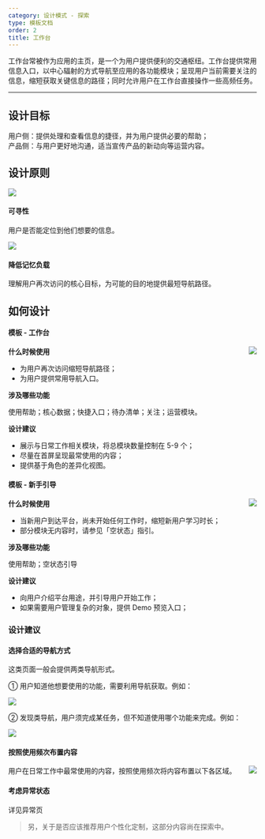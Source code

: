 ```yaml
---
category: 设计模式 - 探索
type: 模板文档
order: 2
title: 工作台
---
```

工作台常被作为应用的主页，是一个为用户提供便利的交通枢纽。工作台提供常用信息入口，以中心辐射的方式导航至应用的各功能模块；呈现用户当前需要关注的信息，缩短获取关键信息的路径；同时允许用户在工作台直接操作一些高频任务。

---

## 设计目标

用户侧：提供处理和查看信息的捷径，并为用户提供必要的帮助；<br/>
产品侧：与用户更好地沟通，适当宣传产品的新动向等运营内容。

## 设计原则

<div class="design-inline-cards">
  <div>
    <img src="https://gw.alipayobjects.com/mdn/rms_08e378/afts/img/A*aFiGRbIvuH4AAAAAAAAAAABkARQnAQ" />
    <div>
      <h4>可寻性</h4>
      <p>用户是否能定位到他们想要的信息。</p>
    </div>
  </div>
  <div>
    <img src="https://gw.alipayobjects.com/mdn/rms_08e378/afts/img/A*lTUuSKmd8WsAAAAAAAAAAABkARQnAQ" />
    <div>
      <h4>降低记忆负载</h4>
      <p>理解用户再次访问的核心目标，为可能的目的地提供最短导航路径。</p>
  </div>
</div>

## 如何设计

#### 模板 - 工作台

<img class="preview-img no-padding" align="right" src="https://gw.alipayobjects.com/mdn/rms_08e378/afts/img/A*8s67TL62WEoAAAAAAAAAAABkARQnAQ">

**什么时候使用**

- 为用户再次访问缩短导航路径；
- 为用户提供常用导航入口。

**涉及哪些功能**

使用帮助；核心数据；快捷入口；待办清单；关注；运营模块。

**设计建议**

- 展示与日常工作相关模块，将总模块数量控制在 5-9 个；
- 尽量在首屏呈现最常使用的内容；
- 提供基于角色的差异化视图。

#### 模板 - 新手引导
<img class="preview-img no-padding" align="right" src="https://gw.alipayobjects.com/mdn/rms_08e378/afts/img/A*LQBmQauTEAsAAAAAAAAAAABkARQnAQ">

**什么时候使用**

- 当新用户到达平台，尚未开始任何工作时，缩短新用户学习时长；
- 部分模块无内容时，请参见「空状态」指引。

**涉及哪些功能**

使用帮助；空状态引导

**设计建议**

- 向用户介绍平台用途，并引导用户开始工作；
- 如果需要用户管理复杂的对象，提供 Demo 预览入口；

### 设计建议

#### 选择合适的导航方式

这类页面一般会提供两类导航形式。<br/>

① 用户知道他想要使用的功能，需要利用导航获取。例如：
<div>
  <img src="https://gw.alipayobjects.com/mdn/rms_08e378/afts/img/A*xlYoTIf8NpwAAAAAAAAAAABkARQnAQ">
</div>

② 发现类导航，用户须完成某任务，但不知道使用哪个功能来完成。例如：
<div>
  <img src="https://gw.alipayobjects.com/mdn/rms_08e378/afts/img/A*9nKdRJBAu8sAAAAAAAAAAABkARQnAQ">
</div>

#### 按照使用频次布置内容
<img class="preview-img no-padding" align="right" src="https://gw.alipayobjects.com/mdn/rms_08e378/afts/img/A*1tfiR5-xKUQAAAAAAAAAAABkARQnAQ">

用户在日常工作中最常使用的内容，按照使用频次将内容布置以下各区域。

#### 考虑异常状态
详见异常页

> 另，关于是否应该推荐用户个性化定制，这部分内容尚在探索中。


